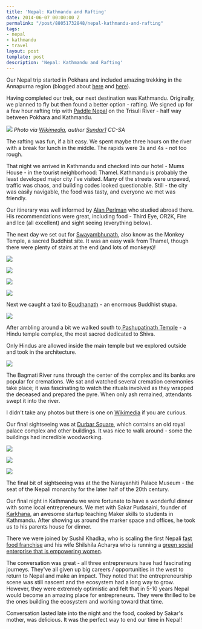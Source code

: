 ```yaml
---
title: 'Nepal: Kathmandu and Rafting'
date: 2014-06-07 00:00:00 Z
permalink: "/post/88051732848/nepal-kathmandu-and-rafting"
tags:
- nepal
- kathmandu
- travel
layout: post
template: post
description: 'Nepal: Kathmandu and Rafting'
---
```


Our Nepal trip started in Pokhara and included amazing trekking in the Annapurna region (blogged about [here](http://blog.randylubin.com/post/87496937233/trekking-in-nepal-days-one-and-two) and [here](http://blog.randylubin.com/post/87768931128/trekking-in-nepal-days-three-and-four)).

Having completed our trek, our next destination was Kathmandu. Originally, we planned to fly but then found a better option - rafting. We signed up for a few hour rafting trip with [Paddle Nepal](http://www.paddlenepal.com/) on the Trisuli River - half way between Pokhara and Kathmandu.

![](/images/d801017fbf92e1e21189acfa8a313687c8c655d85686c0d84057c910bb9dcff2.jpg)
_Photo via [Wikimedia](http://commons.wikimedia.org/wiki/File:Confluence_of_Marsyangdi_(left)_and_Trisuli_Rivers_at_Mugling,_Nepal.JPG), author [Sundar1](http://commons.wikimedia.org/wiki/User:Sundar1) CC-SA_

The rafting was fun, if a bit easy. We spent maybe three hours on the river with a break for lunch in the middle. The rapids were 3s and 4s - not too rough.

That night we arrived in Kathmandu and checked into our hotel - Mums House - in the tourist neighborhood: Thamel. Kathmandu is probably the least developed major city I've visited. Many of the streets were unpaved, traffic was chaos, and building codes looked questionable. Still - the city was easily navigable, the food was tasty, and everyone we met was friendly.

Our itinerary was well informed by [Alan Perlman](http://www.alan-perlman.com/) who studied abroad there. His recommendations were great, including food - Third Eye, OR2K, Fire and Ice (all excellent) and sight seeing (everything below).

The next day we set out for [Swayambhunath](https://en.wikipedia.org/wiki/Swayambhunath), also know as the Monkey Temple, a sacred Buddhist site. It was an easy walk from Thamel, though there were plenty of stairs at the end (and lots of monkeys)!

![](/images/ef4cbd468ae936f80e41a906334d81b94de3cae2437dbf2b903721b19412f4e8.jpg)

![](/images/c756e579247c3795d839f0a7006705f6a86680e070ae9967dc0d70d46bb75c24.jpg)

![](/images/9b580a6898aba9dc8b9ffa6f6f39bfa9301935be25cd1ae954ae729f6d8c859a.jpg)

![](/images/58e67ef234bbb07c6264faa63f5160b6002c4dbdda4bdfdf04d67332f67560ab.jpg)

Next we caught a taxi to [Boudhanath](http://en.wikipedia.org/wiki/Boudhanath) - an enormous Buddhist stupa.

![](/images/27fe6c471098112cfa91640f0e2fca186b2183b683c92d8dba462386eb988d1f.jpg)

After ambling around a bit we walked south to[ Pashupatinath Temple](http://en.wikipedia.org/wiki/Pashupatinath_Temple) - a Hindu temple complex, the most sacred dedicated to Shiva.

Only Hindus are allowed inside the main temple but we explored outside and took in the architecture.

![](/images/7007a7b759a05b9531750f2e55187e3b5907822a4cf476b0222ffa90f8ba2fbb.jpg)

The Bagmati River runs through the center of the complex and its banks are popular for cremations. We sat and watched several cremation ceremonies take place; it was fascinating to watch the rituals involved as they wrapped the deceased and prepared the pyre. When only ash remained, attendants swept it into the river.

I didn't take any photos but there is one on [Wikimedia](http://en.wikipedia.org/wiki/Pashupatinath_Temple#mediaviewer/File:Pashupatinath_Cremation.jpg) if you are curious.

Our final sightseeing was at [Durbar Square](http://en.wikipedia.org/wiki/Durbar_Square), which contains an old royal palace complex and other buildings. It was nice to walk around - some the buildings had incredible woodworking.

![](/images/25940ffc79f7d721ff393046e3bf89e856b652fc8d38be06b421a643890457cc.jpg)

![](/images/3c70b8f1f52c17f31a8f5787455d4f08e8e6aa80acbb97ffd95b51dda89588cd.jpg)

![](/images/5e1e83909cb7eb9a5853a6cb6ff67ccd77e12fb4ddf16633b7e1c885481878a0.jpg)

The final bit of sightseeing was at the the Narayanhiti Palace Museum - the seat of the Nepali monarchy for the later half of the 20th century.

Our final night in Kathmandu we were fortunate to have a wonderful dinner with some local entrepreneurs. We met with Sakar Pudasaini, founder of [Karkhana](http://www.karkhana.asia/), an awesome startup teaching Maker skills to students in Kathmandu. After showing us around the marker space and offices, he took us to his parents house for dinner.

There we were joined by Sushil Khadka, who is scaling the first Nepali [fast food franchise](http://www.bajekosekuwa.com/) and his wife Shilshila Acharya who is running a [green social enterprise that is empowering women](http://hamribahini.org/).

The conversation was great - all three entrepreneurs have had fascinating journeys. They've all given up big careers / opportunities in the west to return to Nepal and make an impact. They noted that the entrepreneurship scene was still nascent and the ecosystem had a long way to grow. However, they were extremely optimistic and felt that in 5-10 years Nepal would become an amazing place for entrepreneurs. They were thrilled to be the ones building the ecosystem and working toward that time.

Conversation lasted late into the night and the food, cooked by Sakar's mother, was delicious. It was the perfect way to end our time in Nepal!